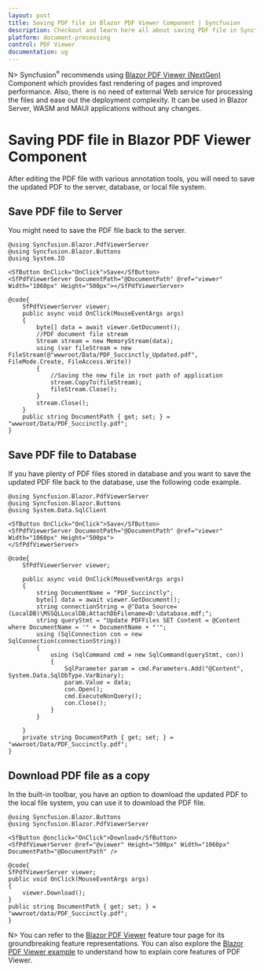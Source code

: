 ```yaml
---
layout: post
title: Saving PDF file in Blazor PDF Viewer Component | Syncfusion
description: Checkout and learn here all about saving PDF file in Syncfusion Blazor PDF Viewer component and more.
platform: document-processing
control: PDF Viewer
documentation: ug
---
```


N> Syncfusion<sup style="font-size:70%">&reg;</sup> recommends using [Blazor PDF Viewer (NextGen)](https://helpstaging.syncfusion.com/document-processing/pdf/pdf-viewer2/blazor/getting-started/server-side-application) Component which provides fast rendering of pages and improved performance. Also, there is no need of external Web service for processing the files and ease out the deployment complexity. It can be used in Blazor Server, WASM and MAUI applications without any changes.

# Saving PDF file in Blazor PDF Viewer Component

After editing the PDF file with various annotation tools, you will need to save the updated PDF to the server, database, or local file system.

## Save PDF file to Server

You might need to save the PDF file back to the server.

```cshtml
@using Syncfusion.Blazor.PdfViewerServer
@using Syncfusion.Blazor.Buttons
@using System.IO

<SfButton OnClick="OnClick">Save</SfButton>
<SfPdfViewerServer DocumentPath="@DocumentPath" @ref="viewer" Width="1060px" Height="500px"></SfPdfViewerServer>

@code{  
    SfPdfViewerServer viewer;
    public async void OnClick(MouseEventArgs args)
    {
        byte[] data = await viewer.GetDocument();
        //PDF document file stream
        Stream stream = new MemoryStream(data);
        using (var fileStream = new FileStream(@"wwwroot/Data/PDF_Succinctly_Updated.pdf", FileMode.Create, FileAccess.Write))
        {
            //Saving the new file in root path of application
            stream.CopyTo(fileStream);
            fileStream.Close();
        }
        stream.Close();
    }
    public string DocumentPath { get; set; } = "wwwroot/Data/PDF_Succinctly.pdf";
}
```

## Save PDF file to Database

If you have plenty of PDF files stored in database and you want to save the updated PDF file back to the database, use the following code example.

```cshtml
@using Syncfusion.Blazor.PdfViewerServer
@using Syncfusion.Blazor.Buttons
@using System.Data.SqlClient

<SfButton OnClick="OnClick">Save</SfButton>
<SfPdfViewerServer DocumentPath="@DocumentPath" @ref="viewer" Width="1060px" Height="500px">
</SfPdfViewerServer>

@code{
    SfPdfViewerServer viewer;

    public async void OnClick(MouseEventArgs args)
    {
        string DocumentName = "PDF_Succinctly";
        byte[] data = await viewer.GetDocument();
        string connectionString = @"Data Source=(LocalDB)\MSSQLLocalDB;AttachDbFilename=D:\database.mdf;";
        string queryStmt = "Update PDFFiles SET Content = @Content where DocumentName = '" + DocumentName + "'";
        using (SqlConnection con = new SqlConnection(connectionString))
        {
            using (SqlCommand cmd = new SqlCommand(queryStmt, con))
            {
                SqlParameter param = cmd.Parameters.Add("@Content", System.Data.SqlDbType.VarBinary);
                param.Value = data;
                con.Open();
                cmd.ExecuteNonQuery();
                con.Close();
            }
        }

    }
    private string DocumentPath { get; set; } = "wwwroot/Data/PDF_Succinctly.pdf";
}
```

## Download PDF file as a copy

In the built-in toolbar, you have an option to download the updated PDF to the local file system, you can use it to download the PDF file.

```cshtml
@using Syncfusion.Blazor.Buttons
@using Syncfusion.Blazor.PdfViewerServer

<SfButton @onclick="OnClick">Download</SfButton>
<SfPdfViewerServer @ref="@viewer" Height="500px" Width="1060px" DocumentPath="@DocumentPath" />

@code{
SfPdfViewerServer viewer;
public void OnClick(MouseEventArgs args)
{
    viewer.Download();
}
public string DocumentPath { get; set; } = "wwwroot/data/PDF_Succinctly.pdf";
}
```

N> You can refer to the [Blazor PDF Viewer](
https://www.syncfusion.com/blazor-components/blazor-pdf-viewer) feature tour page for its groundbreaking feature representations. You can also explore the [Blazor PDF Viewer example](https://blazor.syncfusion.com/demos/pdf-viewer/default-functionalities?theme=bootstrap5) to understand how to explain core features of PDF Viewer.